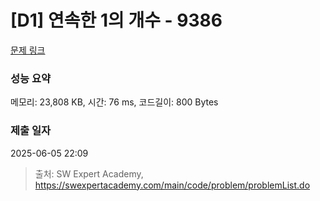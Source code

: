 # [D1] 연속한 1의 개수 - 9386 

[문제 링크](https://swexpertacademy.com/main/code/problem/problemDetail.do?contestProbId=AXALDUIq97oDFASI) 

### 성능 요약

메모리: 23,808 KB, 시간: 76 ms, 코드길이: 800 Bytes

### 제출 일자

2025-06-05 22:09



> 출처: SW Expert Academy, https://swexpertacademy.com/main/code/problem/problemList.do